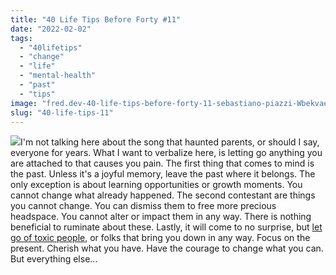 ```yaml
---
title: "40 Life Tips Before Forty #11"
date: "2022-02-02"
tags: 
  - "40lifetips"
  - "change"
  - "life"
  - "mental-health"
  - "past"
  - "tips"
image: "fred.dev-40-life-tips-before-forty-11-sebastiano-piazzi-Wbekvae-0P4-unsplash-scaled.jpg"
slug: "40-life-tips-11"
---
```


![](images/fred.dev-40-life-tips-before-forty-11-Tips-11.png)I'm not talking here about the song that haunted parents, or should I say, everyone for years. What I want to verbalize here, is letting go anything you are attached to that causes you pain. The first thing that comes to mind is the past. Unless it's a joyful memory, leave the past where it belongs. The only exception is about learning opportunities or growth moments. You cannot change what already happened. The second contestant are things you cannot change. You can dismiss them to free more precious headspace. You cannot alter or impact them in any way. There is nothing beneficial to ruminate about these. Lastly, it will come to no surprise, but [let go of toxic people](https://fred.dev/40-life-tips-02/), or folks that bring you down in any way. Focus on the present. Cherish what you have. Have the courage to change what you can. But everything else...
